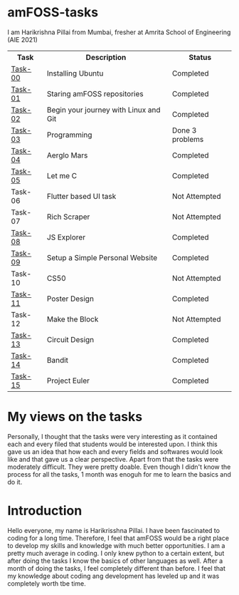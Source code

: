 # amFOSS-tasks
I am Harikrishna Pillai from Mumbai, fresher at Amrita School of Engineering (AIE 2021)
<br>
<table>
<tr>
<th>Task</th>
<th>Description</th>
<th>Status</th>
</tr>

<tr>
  <td><a href="https://github.com/Harikrishna-AL/amFOSS-tasks/tree/main/task-00">Task-00</a></td>
<td>Installing Ubuntu</td>
<td>Completed</td>
</tr>

<tr>
  <td><a href="https://github.com/Harikrishna-AL/amFOSS-tasks/tree/main/task-01">Task-01</a></td>
<td>Staring amFOSS repositories</td>
<td>Completed</td>
</tr>

<tr>
  <td><a href="https://github.com/Harikrishna-AL/amFOSS-tasks/tree/main/task-02">Task-02</a></td>
<td>Begin your journey with Linux and Git</td>
<td>Completed</td>
</tr>

<tr>
  <td><a href="https://github.com/Harikrishna-AL/amFOSS-tasks/tree/main/task-03">Task-03</a></td>
<td>Programming</td>
<td>Done 3 problems</td>
</tr>

<tr>
  <td><a href="https://github.com/Harikrishna-AL/amFOSS-tasks/tree/main/task-04">Task-04</a></td>
<td>Aerglo Mars</td>
<td>Completed</td>
</tr>

<tr>
<td><a href="https://github.com/Harikrishna-AL/amFOSS-tasks/tree/main/task-05">Task-05</a></td>
<td>Let me C</td>
<td>Completed</td>
</tr>

<tr>
<td>Task-06</td>
<td>Flutter based UI task</td>
<td>Not Attempted</td>
</tr>

<tr>
<td>Task-07</td>
<td>Rich Scraper</td>
<td>Not Attempted</td>
</tr>

<tr>
<td><a href="https://github.com/Harikrishna-AL/amFOSS-tasks/tree/main/task-08">Task-08</a></td>
<td>JS Explorer</td>
<td>Completed</td>
</tr>

<tr>
  <td><a href="https://github.com/Harikrishna-AL/amFOSS-tasks/tree/main/task-09">Task-09</a></td>
<td>Setup a Simple Personal Website</td>
<td>Completed</td>
</tr>

<tr>
<td>Task-10</td>
<td>CS50</td>
<td>Not Attempted</td>
</tr>

<tr>
<td><a href="https://github.com/Harikrishna-AL/amFOSS-tasks/tree/main/task-11">Task-11</a></td>
<td>Poster Design</td>
<td>Completed</td>
</tr>

<tr>
<td>Task-12</td>
<td>Make the Block</td>
<td>Not Attempted</td>
</tr>

<tr>
<td><a href="https://github.com/Harikrishna-AL/amFOSS-tasks/tree/main/task-13">Task-13</a></td>
<td>Circuit Design</td>
<td>Completed</td>
</tr>

<tr>
<td><a href="https://github.com/Harikrishna-AL/amFOSS-tasks/tree/main/task-14">Task-14</a></td>
<td>Bandit</td>
<td>Completed</td>
</tr>

<tr>
<td><a href="https://github.com/Harikrishna-AL/amFOSS-tasks/tree/main/task-15">Task-15</a></td>
<td>Project Euler</td>
<td>Completed</td>
</tr>
  
</table>

# My views on the tasks
Personally, I thought that the tasks were very interesting as it contained each and every filed that students would be interested upon. I think this gave us an idea that how each and every fields and softwares would look like and that gave us a clear perspective. Apart from that the tasks were moderately difficult. They were pretty doable. Even though I didn't know the process for all the tasks, 1 month was enoguh for me to learn the basics and do it.

# Introduction
Hello everyone, my name is Harikrisshna Pillai. I have been fascinated to coding for a long time. Therefore, I feel that amFOSS would be a right place to develop my skills and knowledge with much better opportunities. I am a pretty much average in coding. I only knew python to a certain extent, but after doing the tasks I know the basics of other languages as well. After a month of doing the tasks, I feel completely different than before. I feel that my knowledge about coding ang development has leveled up and it was completely worth tbe time.   

